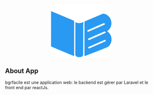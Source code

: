 <p align="center">
<a href="https://www.bgrfacile.com" target="_blank">
<img src="/public/img/logo_short_bgrfacile.png.svg" alt="logo bgrfacile" width="200" height="auto">
</a>
</p>


## About App

bgrfacile est une application web: le backend est gérer par Laravel et le front end par reactJs.

<!-- max-w-7xl mx-auto -->

